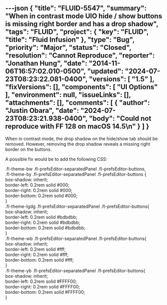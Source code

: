 ---json
{
  "title": "FLUID-5547",
  "summary": "When in contrast mode UIO hide / show buttons is missing right border and has a drop shadow",
  "tags": "FLUID",
  "project": {
    "key": "FLUID",
    "title": "Fluid Infusion"
  },
  "type": "Bug",
  "priority": "Major",
  "status": "Closed",
  "resolution": "Cannot Reproduce",
  "reporter": "Jonathan Hung",
  "date": "2014-11-06T16:57:02.010-0500",
  "updated": "2024-07-23T08:23:22.081-0400",
  "versions": [
    "1.5"
  ],
  "fixVersions": [],
  "components": [
    "UI Options"
  ],
  "environment": null,
  "issueLinks": [],
  "attachments": [],
  "comments": [
    {
      "author": "Justin Obara",
      "date": "2024-07-23T08:23:21.938-0400",
      "body": "Could not reproduce with FF 128 on macOS 14.5\n"
    }
  ]
}
---
When in contrast mode, the drop shadow on the hide/show tab should be removed. However, removing the drop shadow reveals a missing right border on the buttons.

A possible fix would be to add the following CSS:

.fl-theme-bw .fl-prefsEditor-separatedPanel .fl-prefsEditor-buttons,\
.fl-theme-by .fl-prefsEditor-separatedPanel .fl-prefsEditor-buttons {\
box-shadow: inherit;\
border-left: 0.2rem solid #000;\
border-right: 0.2rem solid #000;\
border-bottom: 0.2rem solid #000;\
}\
.fl-theme-lgdg .fl-prefsEditor-separatedPanel .fl-prefsEditor-buttons{\
box-shadow: inherit;\
border-left: 0.2rem solid #bdbdbb;\
border-right: 0.2rem solid #bdbdbb;\
border-bottom: 0.2rem solid #bdbdbb;\
}\
.fl-theme-wb .fl-prefsEditor-separatedPanel .fl-prefsEditor-buttons{\
box-shadow: inherit;\
border-left: 0.2rem solid #fff;\
border-right: 0.2rem solid #fff;\
border-bottom: 0.2rem solid #fff;\
}\
.fl-theme-yb .fl-prefsEditor-separatedPanel .fl-prefsEditor-buttons{\
box-shadow: inherit;\
border-left: 0.2rem solid #FFFF00;\
border-right: 0.2rem solid #FFFF00;\
border-bottom: 0.2rem solid #FFFF00;\
}

        